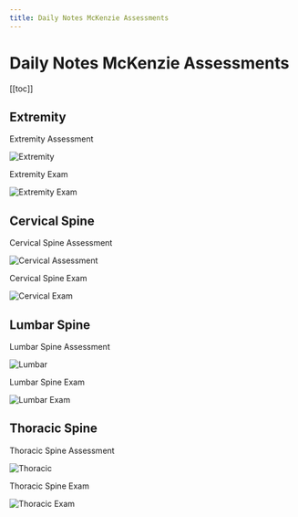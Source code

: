 ```yaml
---
title: Daily Notes McKenzie Assessments
---
```


# Daily Notes McKenzie Assessments

[[toc]]

## Extremity

Extremity Assessment

![Extremity](https://drive.google.com/uc?id=1s38NS1K0AVNb1R6aqwVc6hOSfG_fmUcN)

Extremity Exam

![Extremity Exam](https://drive.google.com/uc?id=1s38NS1K0AVNb1R6aqwVc6hOSfG_fmUcN)

## Cervical Spine

Cervical Spine Assessment

![Cervical Assessment](https://drive.google.com/uc?id=1sBHBiP016Ec9wwRHbD_eXeiur9YcG9H2)

Cervical Spine Exam

![Cervical Exam](https://drive.google.com/uc?id=1sIUheHWbTe3reXnUwMOoIrHWH_8sUyZk)

## Lumbar Spine

Lumbar Spine Assessment

![Lumbar](https://drive.google.com/uc?id=1sKdsqcCzjKCDdGccJAmBtCnrQX9lryyb)

Lumbar Spine Exam

![Lumbar Exam](https://drive.google.com/uc?id=1sVghm8pKUiJj-hsqDswg3ixK_bEAobmB)

## Thoracic Spine

Thoracic Spine Assessment

![Thoracic](https://drive.google.com/uc?id=1sXAAAdiMo_Y3ARfHtxoPC0GUboozWHbF)

Thoracic Spine Exam

![Thoracic Exam](https://drive.google.com/uc?id=1sqvU2atpZQfMXjTNJxBQmqVM7f0KREqS)
